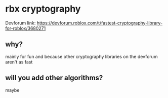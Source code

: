 # rbx cryptography
Devforum link: https://devforum.roblox.com/t/fastest-cryptography-library-for-roblox/3680271
## why?
mainly for fun and because other cryptography libraries on the devforum aren't as fast
## will you add other algorithms?
maybe
